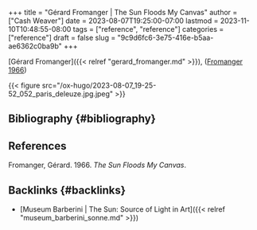 +++
title = "Gérard Fromanger | The Sun Floods My Canvas"
author = ["Cash Weaver"]
date = 2023-08-07T19:25:00-07:00
lastmod = 2023-11-10T10:48:55-08:00
tags = ["reference", "reference"]
categories = ["reference"]
draft = false
slug = "9c9d6fc6-3e75-416e-b5aa-ae6362c0ba9b"
+++

[Gérard Fromanger]({{< relref "gerard_fromanger.md" >}}), (<a href="#citeproc_bib_item_1">Fromanger 1966</a>)

{{< figure src="/ox-hugo/2023-08-07_19-25-52_052_paris_deleuze.jpg.jpeg" >}}


## Bibliography {#bibliography}

## References

<style>.csl-entry{text-indent: -1.5em; margin-left: 1.5em;}</style><div class="csl-bib-body">
  <div class="csl-entry"><a id="citeproc_bib_item_1"></a>Fromanger, Gérard. 1966. <i>The Sun Floods My Canvas</i>.</div>
</div>


## Backlinks {#backlinks}

-   [Museum Barberini | The Sun: Source of Light in Art]({{< relref "museum_barberini_sonne.md" >}})
